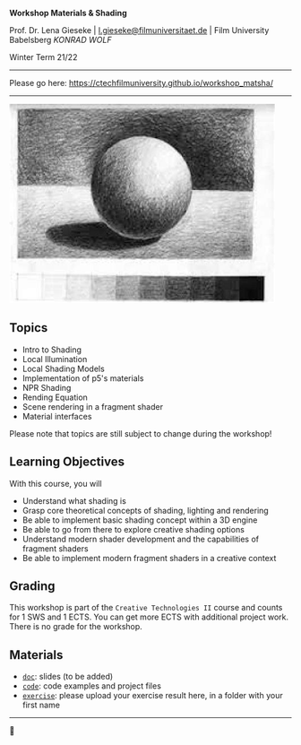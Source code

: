 **Workshop Materials & Shading** 

Prof. Dr. Lena Gieseke | l.gieseke@filmuniversitaet.de | Film University Babelsberg *KONRAD WOLF*

Winter Term 21/22

---

Please go here: https://ctechfilmuniversity.github.io/workshop_matsha/

---

![shading](docs/img/shading.png)

## Topics

* Intro to Shading
* Local Illumination
* Local Shading Models
* Implementation of p5's materials
* NPR Shading
* Rending Equation
* Scene rendering in a fragment shader
* Material interfaces

Please note that topics are still subject to change during the workshop!


## Learning Objectives

With this course, you will

* Understand what shading is
* Grasp core theoretical concepts of shading, lighting and rendering
* Be able to implement basic shading concept within a 3D engine
* Be able to go from there to explore creative shading options
* Understand modern shader development and the capabilities of fragment shaders
* Be able to implement modern fragment shaders in a creative context


## Grading

This workshop is part of the `Creative Technologies II` course and counts for 1 SWS and 1 ECTS. You can get more ECTS with additional project work. There is no grade for the workshop.

## Materials

* [`doc`](doc/): slides (to be added)
* [`code`](code/): code examples and project files
* [`exercise`](exercise): please upload your exercise result here, in a folder with your first name

---

🤩